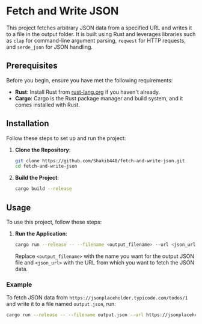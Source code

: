 # Fetch and Write JSON

This project fetches arbitrary JSON data from a specified URL and writes it to a file in the output folder. It is built using Rust and leverages libraries such as `clap` for command-line argument parsing, `reqwest` for HTTP requests, and `serde_json` for JSON handling.

## Prerequisites

Before you begin, ensure you have met the following requirements:

- **Rust**: Install Rust from [rust-lang.org](https://www.rust-lang.org/learn/get-started) if you haven't already.
- **Cargo**: Cargo is the Rust package manager and build system, and it comes installed with Rust.

## Installation

Follow these steps to set up and run the project:

1. **Clone the Repository**:
    ```sh
    git clone https://github.com/Shakib448/fetch-and-write-json.git
    cd fetch-and-write-json
    ```

2. **Build the Project**:
    ```sh
    cargo build --release
    ```

## Usage

To use this project, follow these steps:

1. **Run the Application**:
    ```sh
    cargo run --release -- --filename <output_filename> --url <json_url>
    ```

   Replace `<output_filename>` with the name you want for the output JSON file and `<json_url>` with the URL from which you want to fetch the JSON data.

### Example

To fetch JSON data from `https://jsonplaceholder.typicode.com/todos/1` and write it to a file named `output.json`, run:

```sh
cargo run --release -- --filename output.json --url https://jsonplaceholder.typicode.com/todos/1